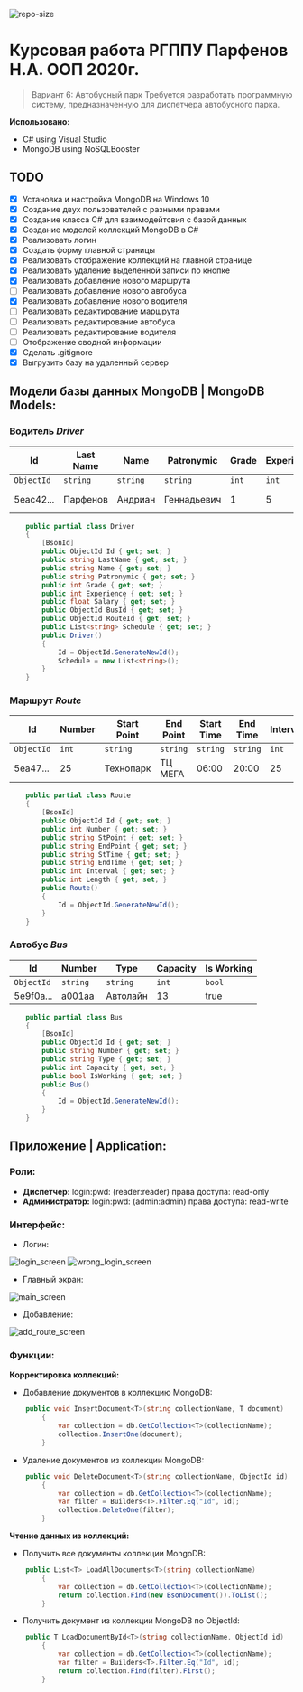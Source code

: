 ![repo-size]([https://img.shields.io/github/repo-size/kvrvgixzis/bus-depot)
# Курсовая работа РГППУ Парфенов Н.А. ООП 2020г.
> Вариант 6: Автобусный парк
> Требуется разработать программную систему, предназначенную для диспетчера
> автобусного парка. 

**Использовано:**
- C# using Visual Studio
- MongoDB using NoSQLBooster

## TODO

- [x] Установка и настройка MongoDB на Windows 10
- [x] Создание двух пользователей с разными правами
- [x] Создание класса C# для взаимодейтсвия с базой данных
- [x] Создание моделей коллекций MongoDB в C#
- [x] Реализовать логин
- [x] Создать форму главной страницы
- [x] Реализовать отображение коллекций на главной странице
- [x] Реализовать удаление выделенной записи по кнопке
- [x] Реализовать добавление нового маршрута
- [ ] Реализовать добавление нового автобуса
- [x] Реализовать добавление нового водителя
- [ ] Реализовать редактирование маршрута
- [ ] Реализовать редактирование автобуса
- [ ] Реализовать редактирование водителя
- [ ] Отображение сводной информации
- [x] Сделать .gitignore
- [x] Выгрузить базу на удаленный сервер

## Модели базы данных MongoDB | MongoDB Models:
### **Водитель** *Driver*

| Id | Last Name | Name | Patronymic | Grade | Experience | Salary | Bus Id | Route Id | Schedule |
| --- | --- | --- | --- | --- | --- | --- | --- | --- | --- |
| `ObjectId` | `string` | `string` | `string` | `int` | `int` | `float` | `ObjectId` | `ObjectId` | `List<string>` |
| 5eac42... | Парфенов | Андриан | Геннадьевич | 1 | 5 | 30000 | 5eac42... | 5eac42... | "Пн", "Вт", "Чт", "Пт" |


```csharp
    public partial class Driver
    {
        [BsonId]
        public ObjectId Id { get; set; }
        public string LastName { get; set; }
        public string Name { get; set; }
        public string Patronymic { get; set; }
        public int Grade { get; set; }
        public int Experience { get; set; }
        public float Salary { get; set; }
        public ObjectId BusId { get; set; }
        public ObjectId RouteId { get; set; }
        public List<string> Schedule { get; set; }
        public Driver()
        {
            Id = ObjectId.GenerateNewId();
            Schedule = new List<string>();
        }
    }
```
### **Маршрут** *Route*

| Id | Number | Start Point | End Point | Start Time | End Time | Interval | Lenght |
| --- | --- | --- | --- | --- | --- | --- | --- |
| `ObjectId` | `int` | `string` | `string` | `string` | `string` | `int` | `int` |
| 5ea47... | 25 | Технопарк | ТЦ МЕГА | 06:00 | 20:00 | 25 | 840 |

```csharp
    public partial class Route
    {
        [BsonId]
        public ObjectId Id { get; set; }
        public int Number { get; set; }
        public string StPoint { get; set; }
        public string EndPoint { get; set; }
        public string StTime { get; set; }
        public string EndTime { get; set; }
        public int Interval { get; set; }
        public int Length { get; set; }
        public Route()
        {
            Id = ObjectId.GenerateNewId();
        }
    }
```
### **Автобус** *Bus*

| Id | Number | Type | Capacity | Is Working |
| --- | --- | --- | --- | --- |
| `ObjectId` | `string` | `string` | `int` | `bool` |
| 5e9f0a... | a001aa | Автолайн | 13 | true |

```csharp
    public partial class Bus
    {
        [BsonId]
        public ObjectId Id { get; set; }
        public string Number { get; set; }
        public string Type { get; set; }
        public int Сapacity { get; set; }
        public bool IsWorking { get; set; }
        public Bus()
        {
            Id = ObjectId.GenerateNewId();
        }
    }
```

## Приложение | Application:

### Роли:
- **Диспетчер:**
    login:pwd: (reader:reader)
    права доступа: read-only
- **Администратор:**
    login:pwd: (admin:admin)
    права доступа: read-write
    
### Интерфейс:
- Логин:

![login_screen](images/login_screen.png)
![wrong_login_screen](images/wrong_login_screen.png)
- Главный экран:

![main_screen](images/main_screen.png)
- Добавление:

![add_route_screen](images/add_route_screen.png)

### Функции:
**Корректировка коллекций:**
- Добавление документов в коллекцию MongoDB:
```csharp
    public void InsertDocument<T>(string collectionName, T document)
        {
            var collection = db.GetCollection<T>(collectionName);
            collection.InsertOne(document);
        }
```
- Удаление документов из коллекции MongoDB:
```csharp
    public void DeleteDocument<T>(string collectionName, ObjectId id)
        {
            var collection = db.GetCollection<T>(collectionName);
            var filter = Builders<T>.Filter.Eq("Id", id);
            collection.DeleteOne(filter);
        }
```
**Чтение данных из коллекций:**
- Получить все документы коллекции MongoDB:
```csharp
    public List<T> LoadAllDocuments<T>(string collectionName)
        {
            var collection = db.GetCollection<T>(collectionName);
            return collection.Find(new BsonDocument()).ToList();
        }
```
- Получить документ из коллекции MongoDB по ObjectId:
```csharp
    public T LoadDocumentById<T>(string collectionName, ObjectId id)
        {
            var collection = db.GetCollection<T>(collectionName);
            var filter = Builders<T>.Filter.Eq("Id", id);
            return collection.Find(filter).First();
        }
```
